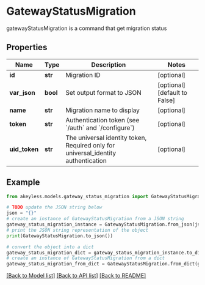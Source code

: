 # GatewayStatusMigration

gatewayStatusMigration is a command that get migration status

## Properties

Name | Type | Description | Notes
------------ | ------------- | ------------- | -------------
**id** | **str** | Migration ID | [optional] 
**var_json** | **bool** | Set output format to JSON | [optional] [default to False]
**name** | **str** | Migration name to display | [optional] 
**token** | **str** | Authentication token (see &#x60;/auth&#x60; and &#x60;/configure&#x60;) | [optional] 
**uid_token** | **str** | The universal identity token, Required only for universal_identity authentication | [optional] 

## Example

```python
from akeyless.models.gateway_status_migration import GatewayStatusMigration

# TODO update the JSON string below
json = "{}"
# create an instance of GatewayStatusMigration from a JSON string
gateway_status_migration_instance = GatewayStatusMigration.from_json(json)
# print the JSON string representation of the object
print(GatewayStatusMigration.to_json())

# convert the object into a dict
gateway_status_migration_dict = gateway_status_migration_instance.to_dict()
# create an instance of GatewayStatusMigration from a dict
gateway_status_migration_from_dict = GatewayStatusMigration.from_dict(gateway_status_migration_dict)
```
[[Back to Model list]](../README.md#documentation-for-models) [[Back to API list]](../README.md#documentation-for-api-endpoints) [[Back to README]](../README.md)


